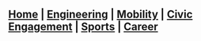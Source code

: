 [Home](index.md) | [Engineering](engineering.md) | [Mobility](mobility.md) | [Civic Engagement](civic.md) | [Sports](sports.md) | [Career](career.md)
---

